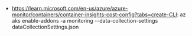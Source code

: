 - https://learn.microsoft.com/en-us/azure/azure-monitor/containers/container-insights-cost-config?tabs=create-CLI: az aks enable-addons -a monitoring --data-collection-settings dataCollectionSettings.json
